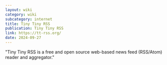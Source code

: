 ```yaml
---
layout: wiki
category: wiki
subcategory: internet
title: Tiny Tiny RSS
publication: Tiny Tiny RSS
link: https://tt-rss.org/
date: 2024-09-27
---
```


"Tiny Tiny RSS is a free and open source web-based news feed (RSS/Atom) reader and aggregator."
